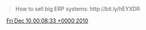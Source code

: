 > How to sell big ERP systems: http://bit\.ly/hEYXDR

<img src="../../media/tweet.ico" width="12" /> [Fri Dec 10 00:08:33 +0000 2010](https://twitter.com/DromerDenker/status/13022217742848000)